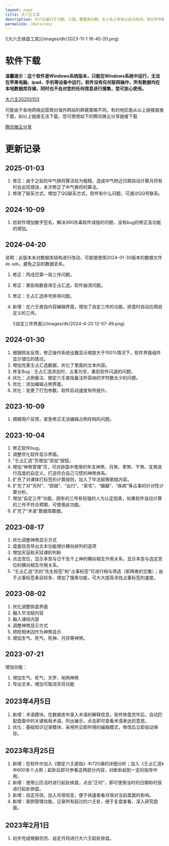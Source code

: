 ```yaml
---
layout: page
title: 大六壬工具
description: 大六壬盛行于汉朝、三国、魏晋南北朝，文人名士多有以此为休闲，常以怀中藏物互相占卜猜测，名曰“射覆”。唐宋以来，明清相继，相承至今。然六壬演式繁杂，主要在士大夫之间流传，在民间社会中渐被文王卦所代替。当今社会，在中国大陆、香港和台湾均有一部分人在研习六壬。六壬术传至日本后，在平安时代由阴阳师安倍晴明发扬光大。为现代算命相术之一。
permalink: /daliuren/
---
```


![大六壬排盘工具](/images/dlr/2023-11-1 16-45-20.png)

# 软件下载

**温馨提示：这个软件是Windows系统版本，只能在Windows系统中运行，无法在苹果电脑、ipad、手机等设备中运行。软件没有任何联网操作，所有数据均在本地数据库存储，同时也不会对您的任何信息进行搜集，您可放心使用。**

[大六壬20250103](/downloads/大六壬20250103.zip)

可能由于各地网络运营商对海外网站的屏蔽策略不同，有的地区能从以上链接直接下载，如以上链接无法下载，您可使用如下的腾讯微云分享链接下载

[腾讯微云分享](https://share.weiyun.com/H5ngM7h8)

# 更新记录

## 2025-01-03

1.  修正：由于之前的中气换将算法较为粗糙，造成中气附近日期自动计算月将有时会出现错误，本次修正了中气换将的算法。
2.  修改了联系方式，增加了QQ联系方式，软件有什么问题，可通过QQ号联系。

## 2024-10-09

1. 给软件增加数字签名，解决360杀毒软件误报的问题，没有bug的修正及功能的增加。

## 2024-04-20

说明：此版本未对数据库结构进行改动，可直接使用2024-01-30版本的数据文件`db.mdb`，避免之前的数据丢失。

1. 修正：丙戌日第一局三传问题。

2. 修正：某些局数查询壬占汇选，软件崩溃问题。

3. 修正：壬占汇选序号排序问题。

4. 新增：在六壬直指内容编辑界面，增加了自定三传的功能，排盘时自动应用自定义的三传。

   ![自定三传界面](/images/dlr/2024-4-20 12-07-49.png)

## 2024-01-30
1. 根据网友反馈，修正操作系统设置显示缩放大于100%情况下，软件界面组件显示错位的情况。
2. 增加完善壬占汇选数据，优化了里面的文本内容。
3. 修复Bug：壬占汇选添加时，占事为空，重启软件闪退的问题。
4. 优化：占例备注、御定六壬直指备注所容纳的字符数太少的问题。
5. 优化：添加编辑占例界面。
6. 优化：变更了打包参数，软件启动速度有所提升。


## 2023-10-09

1. 根据用户反馈，紧急修正无法编辑占例存档的问题。

## 2023-10-04
1. 修正软件bug。  
2. 调整优化软件显示界面。  
3. “壬占汇选”页增加“添加”按钮。  
4. 增加“神煞管理”页，可对排盘中使用的年支神煞、月煞、季煞、干煞、支煞进行高度的自定义，打造符合自己习惯的神煞体系。  
5. 扩充了对课体打标签的计算规则，加入了毕法赋等歌赋内容。  
6. 扩充了对“天时”、“窃贼”、“出行”、“家宅”、“婚姻”、“疾病”等占事的针对性计算分析。  
7. 增加“自定三传”功能，因有的三传有较强的人为认定因素，如果软件自动计算的三传不符合预期，可使用此功能。  
8. 扩充了“术语”数据库数据。  

## 2023-08-17
1. 优化调整神煞显示方式  
2. 盘面信息导出文本功能增价横向排列的选项  
3. 增加天寇和天狱课的判断  
4. 点击宫位，显示本宫与日干及干上神的横向相互作用关系，显示本宫与选定宫位的横向相互作用关系。  
5. “壬占汇选”页的“先生标签”和“占事标签”可进行相与筛选（即两者的交集）；由于占事标签条目较多，增加了搜素功能，可大大提高寻找占事标签的速度。  

## 2023-08-02
1. 优化调整排盘界面  
2. 融入毕法赋内容  
3. 融入课经内容  
4. 调整神煞显示方式  
5. 把旺相休囚作为神煞显示  
6. 增加生气、死气、死神、月厌等神煞。  

## 2023-07-21
增加功能：
1. 增加生气、死气、天罗、地网神煞  
2. 导出文本，增加可取消天将功能  

## 2023年4月5日

1. 新增：术语模块，在数据库中录入术语的解释信息，软件排盘完毕后，自动匹配盘面中的关键格局术语，列出展示，点击即可查看术语表达的意思。
2. 优化：基础知识记录模块，采用所见即所得的编辑模式，修改后立即自动保存。

## 2023年3月25日

1. 新增：在软件中加入《御定六壬直指》中720课的详细分析；加入《壬占汇选》中600多个占例；起卦后即可参看这两部分内容，对断卦起到一定的指导作用。
2. 新增：使用公历活时进行起卦排盘，点击“正时”，即可使用当时的日期和时辰进行起卦排盘。
3. 新增：自定月宿，加入月宿信息，便于快速查看月宿对当前盘面的影响。
4. 新增：案例管理功能，记录所有起过的六壬卦，便于复盘查看，深入研究盘面。

## 2023年2月1日

1. 初步完成根据农历、自定月将进行大六壬起卦排盘。